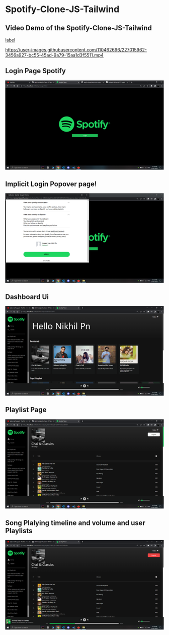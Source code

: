 # Spotify-Clone-JS-Tailwind

## Video Demo of the Spotify-Clone-JS-Tailwind
[label](Demo/Spotify%20Player%20-%20Google%20Chrome%202023-03-23%2000-52-46.mp4)


https://user-images.githubusercontent.com/110462696/227015962-3456a927-bc55-45ad-9a79-15aa1d3f5511.mp4



## Login Page Spotify
![Login Page](Demo/Screenshot%20(531).png)
## Implicit Login Popover page!
![Implicit page](Demo/Screenshot%20(532).png)

## Dashboard Ui 
![Dashboard page](Demo/Screenshot%20(533).png)

## Playlist Page
![Playlist](Demo/Screenshot%20(534).png)

## Song Plalying timeline and volume and user Playlists
![timeline and volume buttons](Demo/Screenshot%20(535).png)
